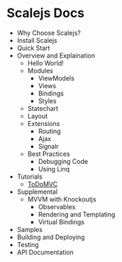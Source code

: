 <link rel="stylesheet" type="text/css" href="global.css">

Scalejs Docs
=======

* Why Choose Scalejs?
* Install Scalejs
* Quick Start
* Overview and Explaination
    * Hello World!
    * Modules
        * ViewModels
        * Views
        * Bindings
        * Styles
    * Statechart
    * Layout
    * Extensions
        * Routing
        * Ajax
        * Signalr
    * Best Practices
		* Debugging Code
        * Using Linq
* Tutorials
    * [ToDoMVC](./todomvc.html)
* Supplemental
    * MVVM with Knockoutjs
        * Observables
        * Rendering and Templating
        * Virtual Bindings
* Samples
* Building and Deploying
* Testing
* API Documentation
